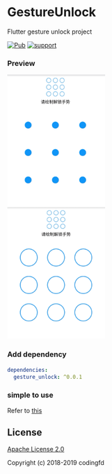 # GestureUnlock

Flutter gesture unlock project<br>

[![Pub](https://img.shields.io/pub/v/gesture_unlock.svg?style=flat-square)](https://pub.dartlang.org/packages/gesture_unlock)
[![support](https://img.shields.io/badge/platform-flutter%7Cdart%20vm-ff69b4.svg?style=flat-square)](https://github.com/codingfd/GestureUnlock)<br>

### Preview
<div class="half">
    <img src="media/Solid_Mode.gif" height="300"/>
        <span> &nbsp;&nbsp;&nbsp;&nbsp;&nbsp;&nbsp;&nbsp;&nbsp;&nbsp;&nbsp;&nbsp;&nbsp;&nbsp;&nbsp;&nbsp;  </span>
    <img src="media/Hollow_Mode.gif" height="300"/>
</div>

### Add dependency
```yaml
dependencies:
  gesture_unlock: ^0.0.1
```
### simple to use 
Refer to [this](https://github.com/codingfd/GestureUnlock/blob/master/example/lib/gesture_create.dart)   


## License

[Apache License 2.0](https://github.com/codingfd/GestureUnlock/blob/master/LICENSE)

Copyright (c) 2018-2019 codingfd
